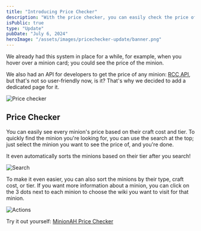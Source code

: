 ```yaml
---
title: "Introducing Price Checker"
description: "With the price checker, you can easily check the price of a minion based on their craft cost and tier. Read more about it here."
isPublic: true
type: "Update"
pubDate: "July 6, 2024"
heroImage: "/assets/images/pricechecker-update/banner.png"
---
```


We already had this system in place for a while, for example, when you hover over a minion card; you could see the price of the minion.

We also had an API for developers to get the price of any minion: <a href="https://minionah.com/api/craftcost/docs" target="_blank">RCC API</a>, but that's not so user-friendly now, is it? That's why we decided to add a dedicated page for it.

<div class="border border-border rounded-lg p-4">
  <img src="/assets/images/pricechecker-update/pricechecker.png" class="max-h-192 w-auto! mx-auto" alt="Price checker"/>
</div>

## Price Checker

You can easily see every minion's price based on their craft cost and tier. To quickly find the minion you're looking for, you can use the search at the top; just select the minion you want to see the price of, and you're done.

It even automatically sorts the minions based on their tier after you search!

<div class="border border-border rounded-lg p-4">
  <img src="/assets/images/pricechecker-update/search.png" class="max-h-192 w-auto! mx-auto" alt="Search"/>
</div>

To make it even easier, you can also sort the minions by their type, craft cost, or tier. If you want more information about a minion, you can click on the 3 dots next to each minion to choose the wiki you want to visit for that minion.

<div class="border border-border rounded-lg p-4">
  <img src="/assets/images/pricechecker-update/actions.png" class="max-h-192 w-auto! mx-auto" alt="Actions"/>
</div>

Try it out yourself: <a href="https://minionah.com/pricecheck" class="text-primary">MinionAH Price Checker</a>
